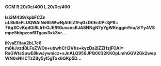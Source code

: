 #### GCM R 20/0c/400 L 20/0c/400
**lsi3M439/kpbFCZn**<br/>**uL8bSeFLUQWAINd65WwNjAtEIZfFqGzDtIEn0Pr3jP8=**<br/>**7ttqXCvKqdOiRLlrfrOJEfRGuvancRJA8NNgN7yYgWKnggmYeu/zlYy4VSmpe5bbpzcn6lTgaw3xk3vr...**<br/><br/>
**iKvaEI1tay2bL7c6**<br/>**m8kJvzd8LFoZWOs+ubwhCH2Vhs+kyzDa2lZZHzjFOAI=**<br/>**RsGWtsSuwE8kwJywnicz+sJnALQ956JPQ0032KKOpLmhGGV2Gk2wepWN0xNHCTzZ8y5yl5gTxx6QKp5D...**
